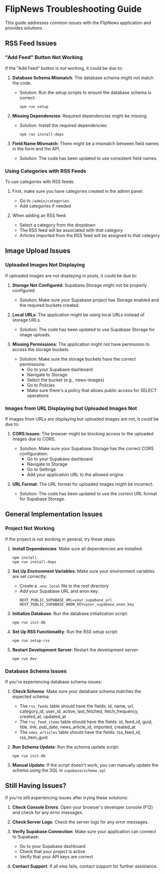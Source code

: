 # FlipNews Troubleshooting Guide

This guide addresses common issues with the FlipNews application and provides solutions.

## RSS Feed Issues

### "Add Feed" Button Not Working

If the "Add Feed" button is not working, it could be due to:

1. **Database Schema Mismatch**: The database schema might not match the code.
   - Solution: Run the setup scripts to ensure the database schema is correct:
     ```
     npm run setup
     ```

2. **Missing Dependencies**: Required dependencies might be missing.
   - Solution: Install the required dependencies:
     ```
     npm run install-deps
     ```

3. **Field Name Mismatch**: There might be a mismatch between field names in the form and the API.
   - Solution: The code has been updated to use consistent field names.

### Using Categories with RSS Feeds

To use categories with RSS feeds:

1. First, make sure you have categories created in the admin panel:
   - Go to `/admin/categories`
   - Add categories if needed

2. When adding an RSS feed:
   - Select a category from the dropdown
   - The RSS feed will be associated with that category
   - Articles imported from the RSS feed will be assigned to that category

## Image Upload Issues

### Uploaded Images Not Displaying

If uploaded images are not displaying in posts, it could be due to:

1. **Storage Not Configured**: Supabase Storage might not be properly configured.
   - Solution: Make sure your Supabase project has Storage enabled and the required buckets created.

2. **Local URLs**: The application might be using local URLs instead of storage URLs.
   - Solution: The code has been updated to use Supabase Storage for image uploads.

3. **Missing Permissions**: The application might not have permission to access the storage buckets.
   - Solution: Make sure the storage buckets have the correct permissions:
     - Go to your Supabase dashboard
     - Navigate to Storage
     - Select the bucket (e.g., news-images)
     - Go to Policies
     - Make sure there's a policy that allows public access for SELECT operations

### Images from URL Displaying but Uploaded Images Not

If images from URLs are displaying but uploaded images are not, it could be due to:

1. **CORS Issues**: The browser might be blocking access to the uploaded images due to CORS.
   - Solution: Make sure your Supabase Storage has the correct CORS configuration:
     - Go to your Supabase dashboard
     - Navigate to Storage
     - Go to Settings
     - Add your application URL to the allowed origins

2. **URL Format**: The URL format for uploaded images might be incorrect.
   - Solution: The code has been updated to use the correct URL format for Supabase Storage.

## General Implementation Issues

### Project Not Working

If the project is not working in general, try these steps:

1. **Install Dependencies**: Make sure all dependencies are installed:
   ```
   npm install
   npm run install-deps
   ```

2. **Set Up Environment Variables**: Make sure your environment variables are set correctly:
   - Create a `.env.local` file in the root directory
   - Add your Supabase URL and anon key:
     ```
     NEXT_PUBLIC_SUPABASE_URL=your_supabase_url
     NEXT_PUBLIC_SUPABASE_ANON_KEY=your_supabase_anon_key
     ```

3. **Initialize Database**: Run the database initialization script:
   ```
   npm run init-db
   ```

4. **Set Up RSS Functionality**: Run the RSS setup script:
   ```
   npm run setup-rss
   ```

5. **Restart Development Server**: Restart the development server:
   ```
   npm run dev
   ```

### Database Schema Issues

If you're experiencing database schema issues:

1. **Check Schema**: Make sure your database schema matches the expected schema:
   - The `rss_feeds` table should have the fields: id, name, url, category_id, user_id, active, last_fetched, fetch_frequency, created_at, updated_at
   - The `rss_feed_items` table should have the fields: id, feed_id, guid, title, link, pub_date, news_article_id, imported, created_at
   - The `news_articles` table should have the fields: rss_feed_id, rss_item_guid

2. **Run Schema Update**: Run the schema update script:
   ```
   npm run init-db
   ```

3. **Manual Update**: If the script doesn't work, you can manually update the schema using the SQL in `supabase/schema.sql`

## Still Having Issues?

If you're still experiencing issues after trying these solutions:

1. **Check Console Errors**: Open your browser's developer console (F12) and check for any error messages.

2. **Check Server Logs**: Check the server logs for any error messages.

3. **Verify Supabase Connection**: Make sure your application can connect to Supabase:
   - Go to your Supabase dashboard
   - Check that your project is active
   - Verify that your API keys are correct

4. **Contact Support**: If all else fails, contact support for further assistance.
